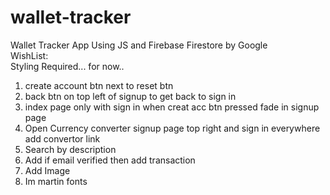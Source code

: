 # wallet-tracker
Wallet Tracker App Using JS and Firebase Firestore by Google<br>
WishList:<br>
Styling Required... for now..
1. create account btn next to reset btn
2. back btn on top left of signup to get back to sign in
3. index page only with sign in when creat acc btn pressed fade in signup page
4. Open Currency converter signup page top right and sign in everywhere add convertor link
5. Search by description
6. Add if email verified then add transaction
7. Add Image
8. Im martin fonts